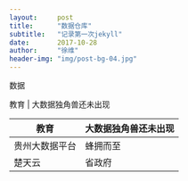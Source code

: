 ```yaml
---
layout:     post
title:      "数据仓库"
subtitle:   "记录第一次jekyll"
date:       2017-10-28
author:     "徐维"
header-img: "img/post-bg-04.jpg"
---
```


<p>数据</p>


教育  | 大数据独角兽还未出现

教育  | 大数据独角兽还未出现
------------- | -------------
贵州大数据平台  | 蜂拥而至
楚天云  | 省政府  | Second Header
